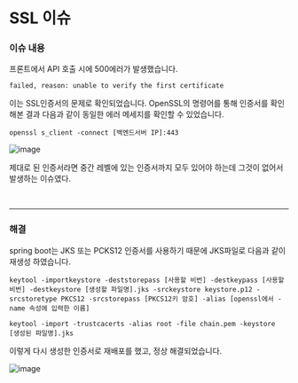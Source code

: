 # SSL 이슈

### 이슈 내용

프론트에서 API 호출 시에 500에러가 발생했습니다.

```
failed, reason: unable to verify the first certificate
```

이는 SSL인증서의 문제로 확인되었습니다.
OpenSSL의 명령어를 통해 인증서를 확인해본 결과 다음과 같이 동일한 에러 메세지를 확인할 수 있었습니다.

```shell
openssl s_client -connect [백엔드서버 IP]:443
```

![image](https://user-images.githubusercontent.com/42775225/173228618-9b4cca5d-e9b1-4a72-90a2-f83e1ae4a32f.png)


제대로 된 인증서라면 중간 레벨에 있는 인증서까지 모두 있어야 하는데 그것이 없어서 발생하는 이슈였다.

<br />
<hr />


### 해결

spring boot는 JKS 또는 PCKS12 인증서를 사용하기 때문에 
JKS파일로 다음과 같이 재생성 하였습니다. 

```shell
keytool -importkeystore -deststorepass [사용할 비번] -destkeypass [사용할 비번] -destkeystore [생성할 파일명].jks -srckeystore keystore.p12 -srcstoretype PKCS12 -srcstorepass [PKCS12키 암호] -alias [openssl에서 -name 속성에 입력한 이름]
```

```shell
keytool -import -trustcacerts -alias root -file chain.pem -keystore [생성된 파일명].jks
```

이렇게 다시 생성한 인증서로 재배포를 했고, 정상 해결되었습니다.

![image](https://user-images.githubusercontent.com/42775225/173228630-07d4d1c6-374f-4544-8dc7-2018638ccf51.png)

